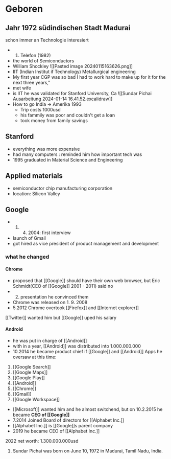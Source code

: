 # Geboren
Jahr 1972
südindischen Stadt Madurai
---
schon immer an Technologie interesiert
- 1. Telefon (1982)
- the world of Semiconductors
- William Shockley 
![[Pasted image 20240115163626.png]]
- IIT (Indian Institut if Technology) Metallurgical engineering
- My first year CGP was so bad I had to work hard to make up for it for the next three years,"
- met wife
- is IIT he was validated for Stanford University, Ca
![[Sundar Pichai Ausarbeitung 2024-01-14 16.41.52.excalidraw]]
- How to go India -> Amerika 1993
	- Trip costs 1000usd
	- his fammily was poor and couldn't get a loan
	- took money from family savings
## Stanford
- everything was more expensive
- had many computers : reminded him how important tech was
- 1995 graduated in Material Science and Engineering
## Applied materials
- semiconductor chip manufacturing corporation
- location: Silicon Valley
## Google
- 1. 4. 2004: first interview
- launch of Gmail
- got hired as vice president of product management and development
### what he changed
#### Chrome
- proposed that [[Google]] should have their own web browser, but Eric Schmidt(CEO of [[Google]] 2001 - 2011) said no
- 2. presentation he convinced them
- Chrome was released on 1. 9. 2008
- 5.2012 Chrome overtook [[Firefox]] and [[Internet explorer]]

[[Twitter]] wanted him but [[Google]] uped his salary
#### Android
- he was put in charge of [[Android]] 
- with in a year, [[Android]] was distributed into 1.000.000.000
- 10.2014 he became product chief if [[Google]] and [[Android]]
Apps he oversaw at this time:
1. [[Google Search]]
2. [[Google Maps]]
3. [[Google Play]]
4. [[Android]]
5. [[Chrome]]
6. [[Gmail]]
7. [[Google Workspace]]

- [[Microsoft]] wanted him and he almost switchend, but on 10.2.2015 he became **CEO of [[Google]]**
- 7.2014 Joined Board of directors for [[Alphabet Inc.]] 
- [[Alphabet Inc.]] is [[Google]]s parent company  
- 2019 he became CEO of [[Alphabet Inc.]]


2022 net worth: 1.300.000.000usd


1. Sundar Pichai was born on June 10, 1972 in Madurai, Tamil Nadu, India.